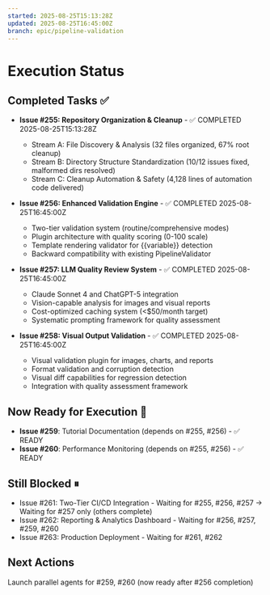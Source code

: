 ```yaml
---
started: 2025-08-25T15:13:28Z
updated: 2025-08-25T16:45:00Z
branch: epic/pipeline-validation
---
```


# Execution Status

## Completed Tasks ✅
- **Issue #255: Repository Organization & Cleanup** - ✅ COMPLETED 2025-08-25T15:13:28Z
  - Stream A: File Discovery & Analysis (32 files organized, 67% root cleanup)
  - Stream B: Directory Structure Standardization (10/12 issues fixed, malformed dirs resolved)
  - Stream C: Cleanup Automation & Safety (4,128 lines of automation code delivered)

- **Issue #256: Enhanced Validation Engine** - ✅ COMPLETED 2025-08-25T16:45:00Z
  - Two-tier validation system (routine/comprehensive modes)
  - Plugin architecture with quality scoring (0-100 scale)
  - Template rendering validator for {{variable}} detection
  - Backward compatibility with existing PipelineValidator

- **Issue #257: LLM Quality Review System** - ✅ COMPLETED 2025-08-25T16:45:00Z
  - Claude Sonnet 4 and ChatGPT-5 integration
  - Vision-capable analysis for images and visual reports
  - Cost-optimized caching system (<$50/month target)
  - Systematic prompting framework for quality assessment

- **Issue #258: Visual Output Validation** - ✅ COMPLETED 2025-08-25T16:45:00Z
  - Visual validation plugin for images, charts, and reports
  - Format validation and corruption detection
  - Visual diff capabilities for regression detection
  - Integration with quality assessment framework

## Now Ready for Execution 🚀
- **Issue #259**: Tutorial Documentation (depends on #255, #256) - ✅ READY
- **Issue #260**: Performance Monitoring (depends on #255, #256) - ✅ READY

## Still Blocked ⏸
- Issue #261: Two-Tier CI/CD Integration - Waiting for #255, #256, #257 → Waiting for #257 only (others complete)
- Issue #262: Reporting & Analytics Dashboard - Waiting for #256, #257, #259, #260
- Issue #263: Production Deployment - Waiting for #261, #262

## Next Actions
Launch parallel agents for #259, #260 (now ready after #256 completion)

